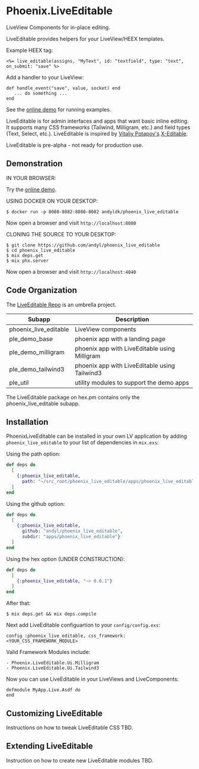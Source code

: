 # Phoenix.LiveEditable 

LiveView Components for in-place editing. 

LiveEditable provides helpers for your LiveView/HEEX templates.

Example HEEX tag:

    <%= live_editable(assigns, "MyText", id: "textfield", type: "text", on_submit: "save" %>

Add a handler to your LiveView:

    def handle_event("save", value, socket) end
       ... do something ...
    end

See the [online demo][ld] for running examples.

LiveEditable is for admin interfaces and apps that want basic inline editing.
It supports many CSS frameworks (Tailwind, Milligram, etc.) and field types
(Text, Select, etc.).  LiveEditable is inspired by [Vitaliy Potapov's][vp]
[X-Editable][xe]. 

LiveEditable is pre-alpha - not ready for production use.

[xe]: http://vitalets.github.io/x-editable
[ld]: http://phoenix-live-editable.fly.dev
[vp]: https://github.com/vitalets

## Demonstration 

IN YOUR BROWSER: 

Try the [online demo][ld]. 

USING DOCKER ON YOUR DESKTOP: 

    $ docker run -p 8080-8082:8080-8082 andyldk/phoenix_live_editable

Now open a browser and visit `http://localhost:8080`

CLONING THE SOURCE TO YOUR DESKTOP: 

    $ git clone https://github.com/andyl/phoenix_live_editable 
    $ cd phoenix_live_editable 
    $ mix deps.get
    $ mix phx.server 

Now open a browser and visit `http://localhost:4040`

## Code Organization 

The [LiveEditable Repo][gh] is an umbrella project.  

| Subapp                | Description                                   |
|-----------------------|-----------------------------------------------|
| phoenix_live_editable | LiveView components                           |
| ple_demo_base         | phoenix app with a landing page               |
| ple_demo_milligram    | phoenix app with LiveEditable using Milligram |
| ple_demo_tailwind3    | phoenix app with LiveEditable using Tailwind3 |
| ple_util              | utility modules to support the demo apps      |

The LiveEditable package on hex.pm contains only the phoenix_live_editable
subapp.

[gh]: https://github.com/andyl/phoenix_live_editable

## Installation

PhoenixLiveEditable can be installed in your own LV application by adding
`phoenix_live_editable` to your list of dependencies in `mix.exs`:

Using the path option: 
```elixir
def deps do
  [
    {:phoenix_live_editable, 
      path: "~/src_root/phoenix_live_editable/apps/phoenix_live_editable"}
  ]
end
```

Using the github option: 
```elixir
def deps do
  [
    {:phoenix_live_editable, 
      github: "andyl/phoenix_live_editable",
      subdir: "apps/phoenix_live_editable"}
  ]
end
```

Using the hex option (UNDER CONSTRUCTION): 
```elixir
def deps do
  [
    {:phoenix_live_editable, "~> 0.0.1"}
  ]
end
```

After that:

    $ mix deps.get && mix deps.compile

Next add LiveEditable configuartion to your `config/config.exs`:

    config :phoenix_live_editable, css_framework: <YOUR_CSS_FRAMEWORK_MODULE>

Valid Framework Modules include:

    - Phoenix.LiveEditable.Ui.Milligram
    - Phoenix.LiveEditable.Ui.Tailwind3 

Now you can use LiveEditable in your LiveViews and LiveComponents:

    defmodule MyApp.Live.Asdf do
    end

## Customizing LiveEditable

Instructions on how to tweak LiveEditable CSS TBD.

## Extending LiveEditable

Instruction on how to create new LiveEditable modules TBD.


